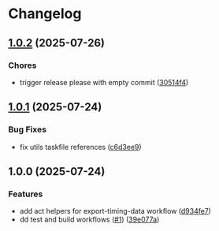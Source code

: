 # Changelog

## [1.0.2](https://github.com/sidpalas/capstone/compare/services/node/api-node@1.0.1...services/node/api-node@1.0.2) (2025-07-26)


### Chores

* trigger release please with empty commit ([30514f4](https://github.com/sidpalas/capstone/commit/30514f4ef14280c9973c48821db61fbaaa5d8548))

## [1.0.1](https://github.com/sidpalas/capstone/compare/services/node/api-node@1.0.0...services/node/api-node@1.0.1) (2025-07-24)


### Bug Fixes

* fix utils taskfile references ([c6d3ee9](https://github.com/sidpalas/capstone/commit/c6d3ee9f7ac7fb5d3999205b58788bd9fb1aea3b))

## 1.0.0 (2025-07-24)


### Features

* add act helpers for export-timing-data workflow ([d934fe7](https://github.com/sidpalas/capstone/commit/d934fe7bc553ed0ecfbe9222cab6590b9e7ec181))
* dd test and build workflows ([#1](https://github.com/sidpalas/capstone/issues/1)) ([39e077a](https://github.com/sidpalas/capstone/commit/39e077aa58b0818070453d0efe89f551bb143a67))
